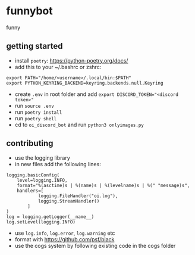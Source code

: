 # funnybot
funny
## getting started
- install `poetry`: https://python-poetry.org/docs/
- add this to your ~/.bashrc or zshrc:
```
export PATH="/home/<username>/.local/bin:$PATH"
export PYTHON_KEYRING_BACKEND=keyring.backends.null.Keyring
```
- create `.env` in root folder and add `export DISCORD_TOKEN="<discord token>"`
- run `source .env`
- run `poetry install`
- run `poetry shell`
- cd to `oi_discord_bot` and run `python3 onlyimages.py`
## contributing
- use the logging library
- in new files add the following lines:
```
logging.basicConfig(
    level=logging.INFO,
    format="%(asctime)s | %(name)s | %(levelname)s | %(" "message)s",
    handlers=[
            logging.FileHandler("oi.log"),
            logging.StreamHandler()
        ]
)
log = logging.getLogger(__name__)
log.setLevel(logging.INFO)
```
- use `log.info`, `log.error`, `log.warning` etc
- format with https://github.com/psf/black
- use the cogs system by following existing code in the cogs folder
